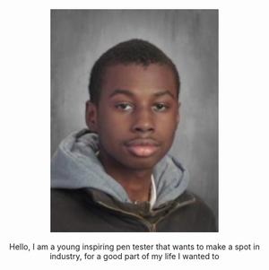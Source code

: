  <html>
  <head>
     <link rel="stylesheet" href="index.css">
  </head>
   <body>
    <Header id="section-Expo"> 
      <img class="img_Me" src="images/8626f4a9-f60a-4198-b2f0-02b9067687d1.jpeg" width="300"/>
      <p class="Expo_Me" >Hello, I am a young inspiring pen tester that wants to make a spot in industry, for a good part of my life I wanted to</p>
    </Header>
  </body>
 </html>
